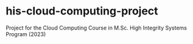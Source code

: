 # his-cloud-computing-project
Project for the Cloud Computing Course in M.Sc. High Integrity Systems Program (2023)
